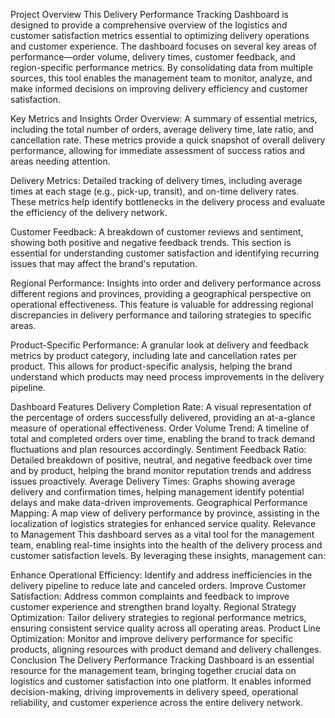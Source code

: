 Project Overview
This Delivery Performance Tracking Dashboard is designed to provide a comprehensive overview of the logistics and customer satisfaction metrics essential to optimizing delivery operations and customer experience. The dashboard focuses on several key areas of performance—order volume, delivery times, customer feedback, and region-specific performance metrics. By consolidating data from multiple sources, this tool enables the management team to monitor, analyze, and make informed decisions on improving delivery efficiency and customer satisfaction.

Key Metrics and Insights
Order Overview: A summary of essential metrics, including the total number of orders, average delivery time, late ratio, and cancellation rate. These metrics provide a quick snapshot of overall delivery performance, allowing for immediate assessment of success ratios and areas needing attention.

Delivery Metrics: Detailed tracking of delivery times, including average times at each stage (e.g., pick-up, transit), and on-time delivery rates. These metrics help identify bottlenecks in the delivery process and evaluate the efficiency of the delivery network.

Customer Feedback: A breakdown of customer reviews and sentiment, showing both positive and negative feedback trends. This section is essential for understanding customer satisfaction and identifying recurring issues that may affect the brand's reputation.

Regional Performance: Insights into order and delivery performance across different regions and provinces, providing a geographical perspective on operational effectiveness. This feature is valuable for addressing regional discrepancies in delivery performance and tailoring strategies to specific areas.

Product-Specific Performance: A granular look at delivery and feedback metrics by product category, including late and cancellation rates per product. This allows for product-specific analysis, helping the brand understand which products may need process improvements in the delivery pipeline.

Dashboard Features
Delivery Completion Rate: A visual representation of the percentage of orders successfully delivered, providing an at-a-glance measure of operational effectiveness.
Order Volume Trend: A timeline of total and completed orders over time, enabling the brand to track demand fluctuations and plan resources accordingly.
Sentiment Feedback Ratio: Detailed breakdown of positive, neutral, and negative feedback over time and by product, helping the brand monitor reputation trends and address issues proactively.
Average Delivery Times: Graphs showing average delivery and confirmation times, helping management identify potential delays and make data-driven improvements.
Geographical Performance Mapping: A map view of delivery performance by province, assisting in the localization of logistics strategies for enhanced service quality.
Relevance to Management
This dashboard serves as a vital tool for the management team, enabling real-time insights into the health of the delivery process and customer satisfaction levels. By leveraging these insights, management can:

Enhance Operational Efficiency: Identify and address inefficiencies in the delivery pipeline to reduce late and canceled orders.
Improve Customer Satisfaction: Address common complaints and feedback to improve customer experience and strengthen brand loyalty.
Regional Strategy Optimization: Tailor delivery strategies to regional performance metrics, ensuring consistent service quality across all operating areas.
Product Line Optimization: Monitor and improve delivery performance for specific products, aligning resources with product demand and delivery challenges.
Conclusion
The Delivery Performance Tracking Dashboard is an essential resource for the management team, bringing together crucial data on logistics and customer satisfaction into one platform. It enables informed decision-making, driving improvements in delivery speed, operational reliability, and customer experience across the entire delivery network.
